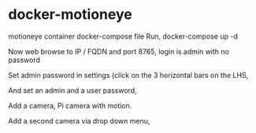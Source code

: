 # docker-motioneye
motioneye container docker-compose file 
Run,
docker-compose up -d

Now web browse to IP / FQDN and port 8765, login is admin with no password

Set admin password in settings (click on the 3 horizontal bars on the LHS,

And set an admin and a user password,

Add a camera, Pi camera with motion.

Add a second camera via drop down menu,
